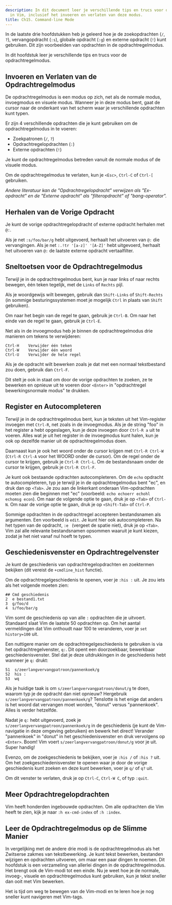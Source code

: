 ```yaml
---
description: In dit document leer je verschillende tips en trucs voor de commandoregelmodus
  in Vim, inclusief het invoeren en verlaten van deze modus.
title: Ch15. Command-line Mode
---
```


In de laatste drie hoofdstukken heb je geleerd hoe je de zoekopdrachten (`/`, `?`), vervangopdracht (`:s`), globale opdracht (`:g`) en externe opdracht (`!`) kunt gebruiken. Dit zijn voorbeelden van opdrachten in de opdrachtregelmodus.

In dit hoofdstuk leer je verschillende tips en trucs voor de opdrachtregelmodus.

## Invoeren en Verlaten van de Opdrachtregelmodus

De opdrachtregelmodus is een modus op zich, net als de normale modus, invoegmodus en visuele modus. Wanneer je in deze modus bent, gaat de cursor naar de onderkant van het scherm waar je verschillende opdrachten kunt typen.

Er zijn 4 verschillende opdrachten die je kunt gebruiken om de opdrachtregelmodus in te voeren:
- Zoekpatronen (`/`, `?`)
- Opdrachtregelopdrachten (`:`)
- Externe opdrachten (`!`)

Je kunt de opdrachtregelmodus betreden vanuit de normale modus of de visuele modus.

Om de opdrachtregelmodus te verlaten, kun je `<Esc>`, `Ctrl-C` of `Ctrl-[` gebruiken.

*Andere literatuur kan de "Opdrachtregelopdracht" verwijzen als "Ex-opdracht" en de "Externe opdracht" als "filteropdracht" of "bang-operator".*

## Herhalen van de Vorige Opdracht

Je kunt de vorige opdrachtregelopdracht of externe opdracht herhalen met `@:`.

Als je net `:s/foo/bar/g` hebt uitgevoerd, herhaalt het uitvoeren van `@:` die vervangingen. Als je net `:.!tr '[a-z]' '[A-Z]'` hebt uitgevoerd, herhaalt het uitvoeren van `@:` de laatste externe opdracht vertaalfilter.

## Sneltoetsen voor de Opdrachtregelmodus

Terwijl je in de opdrachtregelmodus bent, kun je naar links of naar rechts bewegen, één teken tegelijk, met de `Links` of `Rechts` pijl.

Als je woordgewijs wilt bewegen, gebruik dan `Shift-Links` of `Shift-Rechts` (in sommige besturingssystemen moet je mogelijk `Ctrl` in plaats van `Shift` gebruiken).

Om naar het begin van de regel te gaan, gebruik je `Ctrl-B`. Om naar het einde van de regel te gaan, gebruik je `Ctrl-E`.

Net als in de invoegmodus heb je binnen de opdrachtregelmodus drie manieren om tekens te verwijderen:

```shell
Ctrl-H    Verwijder één teken
Ctrl-W    Verwijder één woord
Ctrl-U    Verwijder de hele regel
```
Als je de opdracht wilt bewerken zoals je dat met een normaal tekstbestand zou doen, gebruik dan `Ctrl-F`.

Dit stelt je ook in staat om door de vorige opdrachten te zoeken, ze te bewerken en opnieuw uit te voeren door `<Enter>` in "opdrachtregel bewerkingsnormale modus" te drukken.

## Register en Autocompleteren

Terwijl je in de opdrachtregelmodus bent, kun je teksten uit het Vim-register invoegen met `Ctrl-R`, net zoals in de invoegmodus. Als je de string "foo" in het register a hebt opgeslagen, kun je deze invoegen door `Ctrl-R a` uit te voeren. Alles wat je uit het register in de invoegmodus kunt halen, kun je ook op dezelfde manier uit de opdrachtregelmodus doen.

Daarnaast kun je ook het woord onder de cursor krijgen met `Ctrl-R Ctrl-W` (`Ctrl-R Ctrl-A` voor het WOORD onder de cursor). Om de regel onder de cursor te krijgen, gebruik je `Ctrl-R Ctrl-L`. Om de bestandsnaam onder de cursor te krijgen, gebruik je `Ctrl-R Ctrl-F`.

Je kunt ook bestaande opdrachten autocompleteren. Om de `echo` opdracht te autocompleteren, typ je terwijl je in de opdrachtregelmodus bent "ec", en druk dan op `<Tab>`. Je zou aan de linkerkant onderaan Vim-opdrachten moeten zien die beginnen met "ec" (voorbeeld: `echo echoerr echohl echomsg econ`). Om naar de volgende optie te gaan, druk je op `<Tab>` of `Ctrl-N`. Om naar de vorige optie te gaan, druk je op `<Shift-Tab>` of `Ctrl-P`.

Sommige opdrachten in de opdrachtregel accepteren bestandsnamen als argumenten. Een voorbeeld is `edit`. Je kunt hier ook autocompleteren. Na het typen van de opdracht, `:e ` (vergeet de spatie niet), druk je op `<Tab>`. Vim zal alle relevante bestandsnamen opsommen waaruit je kunt kiezen, zodat je het niet vanaf nul hoeft te typen.

## Geschiedenisvenster en Opdrachtregelvenster

Je kunt de geschiedenis van opdrachtregelopdrachten en zoektermen bekijken (dit vereist de `+cmdline_hist` functie).

Om de opdrachtregelgeschiedenis te openen, voer je `:his :` uit. Je zou iets als het volgende moeten zien:

```shell
## Cmd geschiedenis
2  e bestand1.txt
3  g/foo/d
4  s/foo/bar/g
```

Vim somt de geschiedenis op van alle `:` opdrachten die je uitvoert. Standaard slaat Vim de laatste 50 opdrachten op. Om het aantal vermeldingen dat Vim onthoudt naar 100 te veranderen, voer je `set history=100` uit.

Een nuttigere manier om de opdrachtregelgeschiedenis te gebruiken is via het opdrachtregelvenster, `q:`. Dit opent een doorzoekbaar, bewerkbaar geschiedenisvenster. Stel dat je deze uitdrukkingen in de geschiedenis hebt wanneer je `q:` drukt:

```shell
51  s/zeerlangvervangpatroon/pannenkoek/g
52  his :
53  wq
```

Als je huidige taak is om `s/zeerlangvervangpatroon/donut/g` te doen, waarom typ je de opdracht dan niet opnieuw? Hergebruik `s/zeerlangvervangpatroon/pannenkoek/g`? Tenslotte is het enige dat anders is het woord dat vervangen moet worden, "donut" versus "pannenkoek". Alles is verder hetzelfde.

Nadat je `q:` hebt uitgevoerd, zoek je `s/zeerlangvervangpatroon/pannenkoek/g` in de geschiedenis (je kunt de Vim-navigatie in deze omgeving gebruiken) en bewerk het direct! Verander "pannenkoek" in "donut" in het geschiedenisvenster en druk vervolgens op `<Enter>`. Boom! Vim voert `s/zeerlangvervangpatroon/donut/g` voor je uit. Super handig!

Evenzo, om de zoekgeschiedenis te bekijken, voer je `:his /` of `:his ?` uit. Om het zoekgeschiedenisvenster te openen waar je door de vorige geschiedenis kunt zoeken en deze kunt bewerken, voer je `q/` of `q?` uit.

Om dit venster te verlaten, druk je op `Ctrl-C`, `Ctrl-W C`, of typ `:quit`.

## Meer Opdrachtregelopdrachten

Vim heeft honderden ingebouwde opdrachten. Om alle opdrachten die Vim heeft te zien, kijk je naar `:h ex-cmd-index` of `:h :index`.

## Leer de Opdrachtregelmodus op de Slimme Manier

In vergelijking met de andere drie modi is de opdrachtregelmodus als het Zwitserse zakmes van tekstbewerking. Je kunt tekst bewerken, bestanden wijzigen en opdrachten uitvoeren, om maar een paar dingen te noemen. Dit hoofdstuk is een verzameling van allerlei dingen in de opdrachtregelmodus. Het brengt ook de Vim-modi tot een einde. Nu je weet hoe je de normale, invoeg-, visuele en opdrachtregelmodus kunt gebruiken, kun je tekst sneller dan ooit met Vim bewerken.

Het is tijd om weg te bewegen van de Vim-modi en te leren hoe je nog sneller kunt navigeren met Vim-tags.